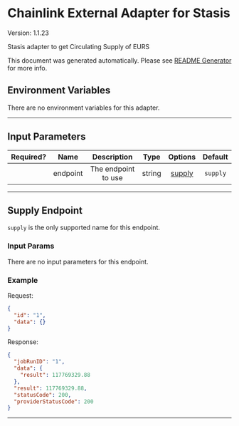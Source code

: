 # Chainlink External Adapter for Stasis

Version: 1.1.23

Stasis adapter to get Circulating Supply of EURS

This document was generated automatically. Please see [README Generator](../../scripts#readme-generator) for more info.

## Environment Variables

There are no environment variables for this adapter.

---

## Input Parameters

| Required? |   Name   |     Description     |  Type  |          Options           | Default  |
| :-------: | :------: | :-----------------: | :----: | :------------------------: | :------: |
|           | endpoint | The endpoint to use | string | [supply](#supply-endpoint) | `supply` |

---

## Supply Endpoint

`supply` is the only supported name for this endpoint.

### Input Params

There are no input parameters for this endpoint.

### Example

Request:

```json
{
  "id": "1",
  "data": {}
}
```

Response:

```json
{
  "jobRunID": "1",
  "data": {
    "result": 117769329.88
  },
  "result": 117769329.88,
  "statusCode": 200,
  "providerStatusCode": 200
}
```

---
